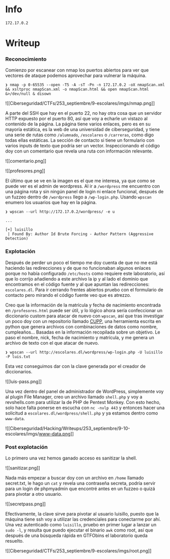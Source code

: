 # Info
```
172.17.0.2
```
# Writeup
### Reconocimiento
Comienzo por escanear con nmap los puertos abiertos para ver que vectores de ataque podemos aprovechar para vulnerar la máquina.
```shell
❯ nmap -p 0-65535 --open -T5 -A -sT -Pn -n 172.17.0.2 -oX nmapScan.xml && xsltproc nmapScan.xml -o nmapScan.html && open nmapScan.html &>/dev/null & disown
```

![[Ciberseguridad/CTFs/253_septiembre/9-escolares/imgs/nmap.png]]
	
A parte del SSH que hay en el puerto 22, no hay otra cosa que un servidor HTTP expuesto por el puerto 80, así que voy a echarle un vistazo al contenido de la página.
La página tiene varios enlaces, pero es en su mayoría estática, es la web de una universidad de ciberseguridad, y tiene una serie de rutas como `/alumnado`, `/escolares` o `/carreras`, como digo todas ellas estáticas. La sección de contacto si tiene un formulario con varios inputs de texto que podría ser un vector.
Inspeccionando el código doy con un comentario que revela una ruta con información relevante.

![[comentario.png]]

![[profesores.png]]

El último que se ve en la imagen es el que me interesa, ya que como se puede ver es el admin de wordpress. Al ir a `/wordpress` me  encuentro con una página rota y sin ningún panel de login ni enlace funcional, después de un fuzzeo dentro de `/wordpress` llego a `/wp-login.php`.
Usando `wpscan` enumero los usuarios que hay en la página.
```shell
❯ wpscan --url http://172.17.0.2/wordpress/ -e u

...

[+] luisillo
 | Found By: Author Id Brute Forcing - Author Pattern (Aggressive Detection)
```
### Explotación
Después de perder un poco el tiempo me doy cuenta de que no me está haciendo las redirecciones y de que no funcionaban algunos enlaces porque no había configurado `/etc/hosts` como requiere este laboratorio, así que lo corrijo añadiendo a este archivo la ip y al lado el dominio que encontramos en el código fuente y al que apuntan las redirecciones: `escolares.dl`.
Para ir cerrando frentes abiertos pruebo con el formulario de contacto pero mirando el código fuente veo que es atrezzo.

Creo que la información de la matrícula y fecha de nacimiento encontrada en `/profesores.html` puede ser útil, y lo lógico ahora sería confeccionar un diccionario custom para atacar de nuevo con `wpscan`, así que tras investigar un poco doy con un repositorio llamado [CUPP](https://github.com/Mebus/cupp/tree/master#), una herramienta escrita en python que genera archivos con combinaciones de datos como nombre, cumpleaños... Basadas en la información recopilada sobre un objetivo.
Le paso el nombre, nick, fecha de nacimiento y matrícula, y me genera un archivo de texto con el que atacar de nuevo.
```
❯ wpscan --url http://escolares.dl/wordpress/wp-login.php -U luisillo -P luis.txt
```
Esta vez conseguimos dar con la clave generada por el creador de diccionarios.

![[luis-pass.png]]

Una vez dentro del panel de administrador de WordPress, simplemente voy al plugin File Manager, creo un archivo llamado `shell.php` y voy a revshells.com para utilizar la de PHP de Pentest Monkey.
Con esto hecho, solo hace falta ponerse en escucha con `nc -nvlp 443` y entonces hacer una solicitud a `escolares.dl/wordpress/shell.php` y ya estamos dentro como `www-data`.

![[Ciberseguridad/Hacking/Writeups/253_septiembre/9-10-escolares/imgs/www-data.png]]

### Post explotación
Lo primero una vez hemos ganado acceso es sanitizar la shell.

![[sanitizar.png]]

Nada más empezar a buscar doy con un archivo en `/home` llamado secret.txt, le hago un `cat` y revela una contraseña secreta, podría servir para un login de phpmyadmin que encontré antes en un fuzzeo o quizá para pivotar a otro usuario.

![[secretpass.png]]

Efectivamente, la clave sirve para pivotar al usuario luisillo, puesto que la máquina tiene ssh voy a utilizar las credenciales para conectarme por ahí.
Una vez autenticado como `luisillo`, pruebo en primer lugar a lanzar un `sudo -l`, y resulta que puedo ejecutar el binario `awk` como root, así que después de una búsqueda rápida en GTFObins el laboratorio queda resuelto.

![[Ciberseguridad/CTFs/253_septiembre/9-escolares/imgs/root.png]]
